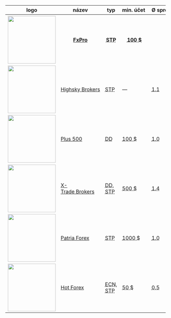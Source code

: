 <div class="table-responsive"><table class="table table-striped bootstrap-datatable datatable brokeri-new sortable"><thead><tr><th class="nosort" data-sortcolumn="0" data-sortkey="0-0">logo</th><th class="nosort" data-sortcolumn="1" data-sortkey="1-0">název</th><th class="nosort" data-sortcolumn="2" data-sortkey="2-0">typ</th><th class="nosort" data-sortcolumn="3" data-sortkey="3-0">min.&nbsp;účet&nbsp;</th><th class="nosort" data-sortcolumn="4" data-sortkey="4-0">Ø&nbsp;spread&nbsp;(€/$)&nbsp;</th><th class="nosort" data-sortcolumn="5" data-sortkey="5-0">poplatky&nbsp;</th><th class="nosort" data-sortcolumn="6" data-sortkey="6-0">páka</th><th class="nosort" data-sortcolumn="7" data-sortkey="7-0">platformy</th><th class="nosort" data-sortcolumn="8" data-sortkey="8-0">hedging&nbsp;</th><th class="nosort" data-sortcolumn="9" data-sortkey="9-0">bonus&nbsp;</th><th class="nosort" data-sortcolumn="10" data-sortkey="10-0">recenze</th></tr></thead><tbody><tr><th data-defaultsort="disabled"><a href="http://www.forexsrovnavac.cz/fxpro" class="logo"><img src="http://www.forexsrovnavac.cz/assets/img/loga/fxpro150.png" width="150"></a></th><th data-defaultsort="disabled"><a href="http://www.forexsrovnavac.cz/fxpro">FxPro</a></th><th data-defaultsort="disabled"><abbr title="Brokeři posílají příkazy klientů dalším stranám, tzv. poskytovatelům likvidity. Ti potom tvoří druhou stranu obchodů. Broker je pouze prostředníkem.">STP</abbr></th><th data-defaultsort="disabled"><abbr title="Udává, kolik peněz musíte minimálně poslat na svůj obchodní účet, abyste mohli začít obchodovat.">100 $</abbr></th><th data-defaultsort="disabled"><abbr title="V porovnání používáme průměrný spread na měnový pár (EUR/USD). Jedná se o rozdíl mezi nákupní a prodejní cenou daného finančního instrumentu.">0.9</abbr></th><th data-defaultsort="disabled">—</th><th data-defaultsort="disabled"> <abbr title="Velikost páky udává, s kolikrát větším účtem můžete disponovat.">1:200</abbr></th><th data-defaultsort="disabled"><abbr title="Nejrozšířenější obchodní software pro obchodování Forexu. Umožňuje analyzovat trhy i zadávat obchodní příkazy.">MT4</abbr>, <abbr title="Nová verze nejrozšířenějšího obchodního software pro obchodování Forexu. Vychází z MT4.">MT5</abbr></th><th data-defaultsort="disabled"> <abbr title="Broker umožňuje hedging, to znamená, že můžete mít současně otevřenou dlouhou (long) a krátkou (short) pozici na jednom měnovém páru.">ano</abbr></th><th data-defaultsort="disabled">—</th><th data-defaultsort="disabled"><a href="http://www.forexsrovnavac.cz/fxpro" class="btn btn-default">Více<span class="hidden-xs"> informací</span></a></th></tr><tr><td data-value="2"><a href="http://www.forexsrovnavac.cz/highsky-brokers" class="logo"><img src="http://www.forexsrovnavac.cz/assets/img/loga/hsky150.png" width="150"></a></td><td data-value="Highsky&nbsp;Brokers"><a href="http://www.forexsrovnavac.cz/highsky-brokers">Highsky&nbsp;Brokers</a></td><td data-value="STP"><abbr title="Brokeři posílají příkazy klientů dalším stranám, tzv. poskytovatelům likvidity. Ti potom tvoří druhou stranu obchodů. Broker je pouze prostředníkem.">STP</abbr></td><td data-value="0">—</td><td data-value="11"><abbr title="V porovnání používáme průměrný spread na měnový pár (EUR/USD). Jedná se o rozdíl mezi nákupní a prodejní cenou daného finančního instrumentu.">1.1</abbr></td><td data-value="—">—</td><td data-value=" 1:200"> <abbr title="Velikost páky udává, s kolikrát větším účtem můžete disponovat.">1:200</abbr></td><td data-value="MT4, MT5"><abbr title="Nejrozšířenější obchodní software pro obchodování Forexu. Umožňuje analyzovat trhy i zadávat obchodní příkazy.">MT4</abbr>, <abbr title="Nová verze nejrozšířenějšího obchodního software pro obchodování Forexu. Vychází z MT4.">MT5</abbr></td><td data-value=" ano"> <abbr title="Broker umožňuje hedging, to znamená, že můžete mít současně otevřenou dlouhou (long) a krátkou (short) pozici na jednom měnovém páru.">ano</abbr></td><td data-value="500 Kč"><strong>500 Kč</strong></td><td data-value="2"><a href="http://www.forexsrovnavac.cz/highsky-brokers" class="btn btn-default">Více<span class="hidden-xs"> informací</span></a></td></tr><tr><td data-value="3"><a href="http://www.forexsrovnavac.cz/plus500" class="logo"><img src="http://www.forexsrovnavac.cz/assets/img/loga/plu150.png" width="150"></a></td><td data-value="Plus&nbsp;500"><a href="http://www.forexsrovnavac.cz/plus500">Plus&nbsp;500</a></td><td data-value="DD"><abbr title="Dealing Desk broker je tvůrce trhu, protože obrazně řečeno vytváří trh pro své klienty (obchodníky). Tvoří druhou stranu obchodů.">DD</abbr></td><td data-value="100"><abbr title="Udává, kolik peněz musíte minimálně poslat na svůj obchodní účet, abyste mohli začít obchodovat.">100 $</abbr></td><td data-value="10"><abbr title="V porovnání používáme průměrný spread na měnový pár (EUR/USD). Jedná se o rozdíl mezi nákupní a prodejní cenou daného finančního instrumentu.">1.0</abbr></td><td data-value="—">—</td><td data-value=" 1:100"> <abbr title="Velikost páky udává, s kolikrát větším účtem můžete disponovat.">1:100</abbr></td><td data-value="vlastní">vlastní</td><td data-value="—">—</td><td data-value="500 Kč"><strong>500 Kč</strong></td><td data-value="3"><a href="http://www.forexsrovnavac.cz/plus500" class="btn btn-default">Více<span class="hidden-xs"> informací</span></a></td></tr><tr><td data-value="4"><a href="http://www.forexsrovnavac.cz/xtb" class="logo"><img src="http://www.forexsrovnavac.cz/assets/img/loga/xtb150.png" width="150"></a></td><td data-value="X-Trade&nbsp;Brokers"><a href="http://www.forexsrovnavac.cz/xtb">X-Trade&nbsp;Brokers</a></td><td data-value="DD, STP"><abbr title="Dealing Desk broker je tvůrce trhu, protože obrazně řečeno vytváří trh pro své klienty (obchodníky). Tvoří druhou stranu obchodů.">DD</abbr>, <abbr title="Brokeři posílají příkazy klientů dalším stranám, tzv. poskytovatelům likvidity. Ti potom tvoří druhou stranu obchodů. Broker je pouze prostředníkem.">STP</abbr></td><td data-value="500"><abbr title="Udává, kolik peněz musíte minimálně poslat na svůj obchodní účet, abyste mohli začít obchodovat.">500 $</abbr></td><td data-value="14"><abbr title="V porovnání používáme průměrný spread na měnový pár (EUR/USD). Jedná se o rozdíl mezi nákupní a prodejní cenou daného finančního instrumentu.">1.4</abbr></td><td data-value=" ano"> <abbr title="Poplatky, které si účtuje broker za zprostředkování obchodu. Jde o poplatky nad rámec spreadu.">ano</abbr></td><td data-value=" 1:200"> <abbr title="Velikost páky udává, s kolikrát větším účtem můžete disponovat.">1:200</abbr></td><td data-value="MT4, vlastní"><abbr title="Nejrozšířenější obchodní software pro obchodování Forexu. Umožňuje analyzovat trhy i zadávat obchodní příkazy.">MT4</abbr>, vlastní</td><td data-value=" ano"> <abbr title="Broker umožňuje hedging, to znamená, že můžete mít současně otevřenou dlouhou (long) a krátkou (short) pozici na jednom měnovém páru.">ano</abbr></td><td data-value="—">—</td><td data-value="4"><a href="http://www.forexsrovnavac.cz/xtb" class="btn btn-default">Více<span class="hidden-xs"> informací</span></a></td></tr><tr><td data-value="5"><a href="http://www.forexsrovnavac.cz/patria-forex" class="logo"><img src="http://www.forexsrovnavac.cz/assets/img/loga/pat150.png" width="150"></a></td><td data-value="Patria&nbsp;Forex"><a href="http://www.forexsrovnavac.cz/patria-forex">Patria&nbsp;Forex</a></td><td data-value="STP"><abbr title="Brokeři posílají příkazy klientů dalším stranám, tzv. poskytovatelům likvidity. Ti potom tvoří druhou stranu obchodů. Broker je pouze prostředníkem.">STP</abbr></td><td data-value="1000"><abbr title="Udává, kolik peněz musíte minimálně poslat na svůj obchodní účet, abyste mohli začít obchodovat.">1000 $</abbr></td><td data-value="10"><abbr title="V porovnání používáme průměrný spread na měnový pár (EUR/USD). Jedná se o rozdíl mezi nákupní a prodejní cenou daného finančního instrumentu.">1.0</abbr></td><td data-value="—">—</td><td data-value=" 1:50"> <abbr title="Velikost páky udává, s kolikrát větším účtem můžete disponovat.">1:50</abbr></td><td data-value="vlastní">vlastní</td><td data-value=" ano"> <abbr title="Broker umožňuje hedging, to znamená, že můžete mít současně otevřenou dlouhou (long) a krátkou (short) pozici na jednom měnovém páru.">ano</abbr></td><td data-value="—">—</td><td data-value="5"><a href="http://www.forexsrovnavac.cz/patria-forex" class="btn btn-default">Více<span class="hidden-xs"> informací</span></a></td></tr><tr><td data-value="6"><a href="http://www.forexsrovnavac.cz/hotforex" class="logo"><img src="http://www.forexsrovnavac.cz/assets/img/loga/hot150.png" width="150"></a></td><td class="span2" data-value="Hot&nbsp;Forex"><a href="http://www.forexsrovnavac.cz/hotforex">Hot&nbsp;Forex</a></td><td data-value="ECN, STP"><abbr title="Electronic Communications Network broker poskytuje takové místo na trhu, kde všichni jeho účastníci (banky, tvůrci trhu a jednotlivé ekonomické subjekty) obchodují proti sobě zasíláním konkurenčních nabídek a poptávek do systému">ECN</abbr>, <abbr title="Brokeři posílají příkazy klientů dalším stranám, tzv. poskytovatelům likvidity. Ti potom tvoří druhou stranu obchodů. Broker je pouze prostředníkem.">STP</abbr></td><td data-value="50"><abbr title="Udává, kolik peněz musíte minimálně poslat na svůj obchodní účet, abyste mohli začít obchodovat.">50 $</abbr></td><td data-value="5"><abbr title="V porovnání používáme průměrný spread na měnový pár (EUR/USD). Jedná se o rozdíl mezi nákupní a prodejní cenou daného finančního instrumentu.">0.5</abbr></td><td data-value="—">—</td><td data-value=" 1:1000"> <abbr title="Velikost páky udává, s kolikrát větším účtem můžete disponovat.">1:1000</abbr></td><td data-value="MT4"><abbr title="Nejrozšířenější obchodní software pro obchodování Forexu. Umožňuje analyzovat trhy i zadávat obchodní příkazy.">MT4</abbr></td><td data-value=" ano"> <abbr title="Broker umožňuje hedging, to znamená, že můžete mít současně otevřenou dlouhou (long) a krátkou (short) pozici na jednom měnovém páru.">ano</abbr></td><td data-value="—">—</td><td data-value="6"><a href="http://www.forexsrovnavac.cz/hotforex" class="btn btn-default">Více<span class="hidden-xs"> informací</span></a></td></tr></tbody></table></div>